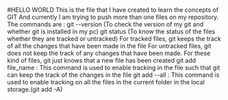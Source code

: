 #HELLO WORLD
This is the file that I have created to learn the concepts of GIT
And currently I am trying to push more than one files on my repository.
The commands are :
git --version (To check the version of my git and whether git is installed in my pc)
git status (To know the status of the files whether they are tracked or untracked) 
            For tracked files, git keeps the track of all the changes that have been made in the file
            For untracked files, git does not keep the track of any changes that have been made. For these kind of files, git just knows that a new file has been created
git add file_name : This command is used to enable tracking in the file such that git can keep 
                    the   track of the changes in the file 
git add --all : This command is used to enable tracking on all the files in the current folder in 
                the local storage.(git add -A)
